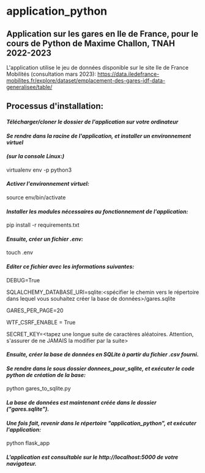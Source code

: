 # application_python
## Application sur les gares en Ile de France, pour le cours de Python de Maxime Challon, TNAH 2022-2023

L'application utilise le jeu de données disponible sur le site Ile de France Mobilités (consultation mars 2023):
https://data.iledefrance-mobilites.fr/explore/dataset/emplacement-des-gares-idf-data-generalisee/table/


## Processus d'installation: 
#### *Télécharger/cloner le dossier de l'application sur votre ordinateur*

#### *Se rendre dans la racine de l'application, et installer un environnement virtuel*
#### *(sur la console Linux:)* 

virtualenv env -p python3


#### *Activer l'environnement virtuel:*

source env/bin/activate

#### *Installer les modules nécessaires au fonctionnement de l'application:* 

pip install -r requirements.txt

#### *Ensuite, créer un fichier .env:*

touch .env

#### *Editer ce fichier avec les informations suivantes:*

DEBUG=True

SQLALCHEMY_DATABASE_URI=sqlite:<spécifier le chemin vers le répertoire dans lequel vous souhaitez créer la base de données>/gares.sqlite

GARES_PER_PAGE=20

WTF_CSRF_ENABLE = True

SECRET_KEY=<tapez une longue suite de caractères aléatoires. Attention, s'assurer de ne JAMAIS la modifier par la suite>


#### *Ensuite, créer la base de données en SQLite à partir du fichier .csv fourni.*
#### *Se rendre dans le sous dossier donnees_pour_sqlite, et exécuter le code python de création de la base:*

python gares_to_sqlite.py



#### *La base de données est maintenant créée dans le dossier ("gares.sqlite").* 


#### *Une fois fait, revenir dans le répertoire "application_python", et exécuter l'application:*

python flask_app

#### *L'application est consultable sur le http://localhost:5000 de votre navigateur.*



